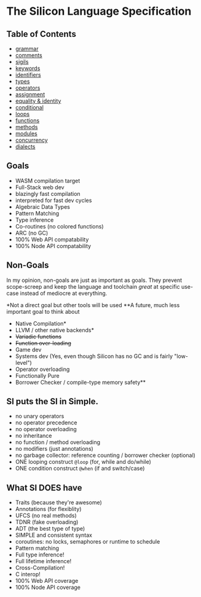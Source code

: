 # The Silicon Language Specification

## Table of Contents

- [grammar](./grammar.md)
- [comments](./comments.md)
- [sigils](./sigils.md)
- [keywords](./keywords.md)
- [identifiers](./identifiers)
- [types](./types.md)
- [operators](./operators.md)
- [assignment](./assignment.md)
- [equality & identity](./equality-identity.md)
- [conditional](./conditional.md)
- [loops](./loops.md)
- [functions](./functions.md)
- [methods](./tdnr.md)
- [modules](./modules.md)
- [concurrency](./concurrency.md)
- [dialects](./dialects.md)

## Goals

- WASM compilation target
- Full-Stack web dev
- blazingly fast compilation
- interpreted for fast dev cycles
- Algebraic Data Types
- Pattern Matching
- Type inference
- Co-routines (no colored functions)
- ARC (no GC)
- 100% Web API compatability
- 100% Node API compatability

## Non-Goals

In my opinion, non-goals are just as important as goals. They prevent scope-screep and keep the language and toolchain _great_ at specific use-case instead of
mediocre at everything.

\*Not a direct goal but other tools will be used
\*\*A future, much less important goal to think about

- Native Compilation\*
- LLVM / other native backends\*
- ~~Variadic functions~~
- ~~Function over-loading~~
- Game dev
- Systems dev (Yes, even though Silicon has no GC and is fairly "low-level")
- Operator overloading
- Functionally Pure
- Borrower Checker / compile-type memory safety\*\*

## SI puts the SI in Simple.

- no unary operators
- no operator precedence
- no operator overloading
- no inheritance
- no function / method overloading
- no modifiers (just annotations)
- no garbage collector: reference counting / borrower checker (optional)
- ONE looping construct `@loop` (for, while and do/while)
- ONE condition construct `@when` (if and switch/case)

## What SI DOES have

- Traits (because they're awesome)
- Annotations (for flexiblity)
- UFCS (no real methods)
- TDNR (fake overloading)
- ADT (the best type of type)
- SIMPLE and consistent syntax
- coroutines: no locks, semaphores or runtime to schedule
- Pattern matching
- Full type inference!
- Full lifetime inference!
- Cross-Compilation!
- C interop!
- 100% Web API coverage
- 100% Node API coverage